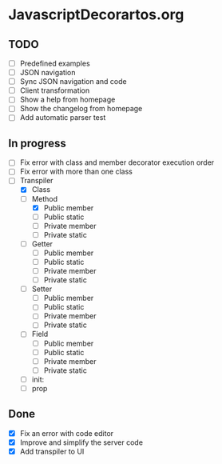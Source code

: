 # JavascriptDecorartos.org

## TODO

- [ ] Predefined examples
- [ ] JSON navigation
- [ ] Sync JSON navigation and code
- [ ] Client transformation
- [ ] Show a help from homepage
- [ ] Show the changelog from homepage
- [ ] Add automatic parser test

## In progress

- [ ] Fix error with class and member decorator execution order
- [ ] Fix error with more than one class
- [ ] Transpiler
  - [X] Class
  - [ ] Method
    - [X] Public member
    - [ ] Public static
    - [ ] Private member
    - [ ] Private static
  - [ ] Getter
    - [ ] Public member
    - [ ] Public static
    - [ ] Private member
    - [ ] Private static
  - [ ] Setter
    - [ ] Public member
    - [ ] Public static
    - [ ] Private member
    - [ ] Private static
  - [ ] Field
    - [ ] Public member
    - [ ] Public static
    - [ ] Private member
    - [ ] Private static
  - [ ] init:
  - [ ] prop

## Done

- [X] Fix an error with code editor
- [X] Improve and simplify the server code
- [X] Add transpiler to UI